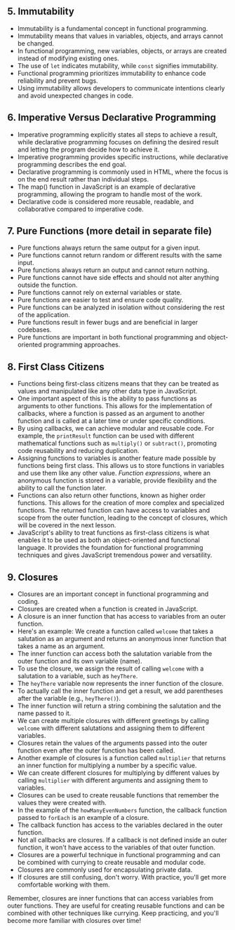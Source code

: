 

## 5. Immutability
- Immutability is a fundamental concept in functional programming.
- Immutability means that values in variables, objects, and arrays cannot be changed.
- In functional programming, new variables, objects, or arrays are created instead of modifying existing ones.
- The use of `let` indicates mutability, while `const` signifies immutability.
- Functional programming prioritizes immutability to enhance code reliability and prevent bugs.
- Using immutability allows developers to communicate intentions clearly and avoid unexpected changes in code.

## 6. Imperative Versus Declarative Programming
- Imperative programming explicitly states all steps to achieve a result, while declarative programming focuses on defining the desired result and letting the program decide how to achieve it.
- Imperative programming provides specific instructions, while declarative programming describes the end goal.
- Declarative programming is commonly used in HTML, where the focus is on the end result rather than individual steps.
- The map() function in JavaScript is an example of declarative programming, allowing the program to handle most of the work.
- Declarative code is considered more reusable, readable, and collaborative compared to imperative code.

## 7. Pure Functions (more detail in separate file)
- Pure functions always return the same output for a given input.
- Pure functions cannot return random or different results with the same input.
- Pure functions always return an output and cannot return nothing.
- Pure functions cannot have side effects and should not alter anything outside the function.
- Pure functions cannot rely on external variables or state.
- Pure functions are easier to test and ensure code quality.
- Pure functions can be analyzed in isolation without considering the rest of the application.
- Pure functions result in fewer bugs and are beneficial in larger codebases.
- Pure functions are important in both functional programming and object-oriented programming approaches.

## 8. First Class Citizens
- Functions being first-class citizens means that they can be treated as values and manipulated like any other data type in JavaScript.
- One important aspect of this is the ability to pass functions as arguments to other functions. This allows for the implementation of callbacks, where a function is passed as an argument to another function and is called at a later time or under specific conditions.
- By using callbacks, we can achieve modular and reusable code. For example, the `printResult` function can be used with different mathematical functions such as `multiply()` or `subtract()`, promoting code reusability and reducing duplication.
- Assigning functions to variables is another feature made possible by functions being first class. This allows us to store functions in variables and use them like any other value. *Function expressions*, where an anonymous function is stored in a variable, provide flexibility and the ability to call the function later.
- Functions can also return other functions, known as higher order functions. This allows for the creation of more complex and specialized functions. The returned function can have access to variables and scope from the outer function, leading to the concept of closures, which will be covered in the next lesson.
- JavaScript's ability to treat functions as first-class citizens is what enables it to be used as both an object-oriented and functional language. It provides the foundation for functional programming techniques and gives JavaScript tremendous power and versatility.

## 9. Closures
- Closures are an important concept in functional programming and coding.
- Closures are created when a function is created in JavaScript.
- A closure is an inner function that has access to variables from an outer function.
- Here's an example: We create a function called `welcome` that takes a salutation as an argument and returns an anonymous inner function that takes a name as an argument.
- The inner function can access both the salutation variable from the outer function and its own variable (name).
- To use the closure, we assign the result of calling `welcome` with a salutation to a variable, such as `heyThere`.
- The `heyThere` variable now represents the inner function of the closure.
- To actually call the inner function and get a result, we add parentheses after the variable (e.g., `heyThere()`).
- The inner function will return a string combining the salutation and the name passed to it.
- We can create multiple closures with different greetings by calling `welcome` with different salutations and assigning them to different variables.
- Closures retain the values of the arguments passed into the outer function even after the outer function has been called.
- Another example of closures is a function called `multiplier` that returns an inner function for multiplying a number by a specific value.
- We can create different closures for multiplying by different values by calling `multiplier` with different arguments and assigning them to variables.
- Closures can be used to create reusable functions that remember the values they were created with.
- In the example of the `howManyEvenNumbers` function, the callback function passed to `forEach` is an example of a closure.
- The callback function has access to the variables declared in the outer function.
- Not all callbacks are closures. If a callback is not defined inside an outer function, it won't have access to the variables of that outer function.
- Closures are a powerful technique in functional programming and can be combined with currying to create reusable and modular code.
- Closures are commonly used for encapsulating private data.
- If closures are still confusing, don't worry. With practice, you'll get more comfortable working with them.

Remember, closures are inner functions that can access variables from outer functions. They are useful for creating reusable functions and can be combined with other techniques like currying. Keep practicing, and you'll become more familiar with closures over time!